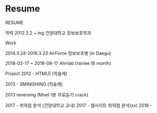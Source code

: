 # Resume

RESUME

학력
2012.3.2 ~ ing
건양대학교 정보보호학과


Work


2014.3.24-2016.3.23 AirForce 정보보호병 (in Daegu)

2018-02-17 ~ 2018-08-17 Ahnlab trainee (6 month)




Project
2012 - HTML5 (학술제)

2013 - SMINISHING (학술제)

2013 reversing (Mnet 1분 무료듣기 crack)

2017 - 취약점 분석 (건양대학교 교내)
2017 - 웹사이트 취약점 분석(xx)
2018 - 






